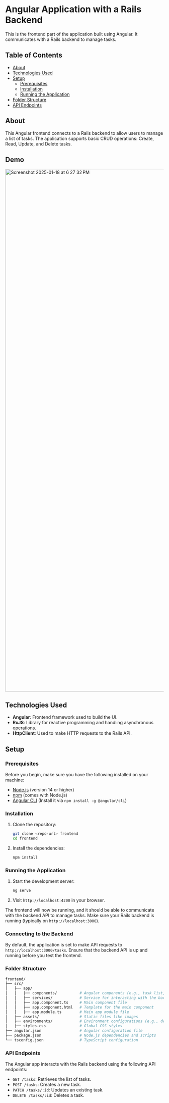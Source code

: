 # Angular Application with a Rails Backend

This is the frontend part of the application built using Angular. It communicates with a Rails backend to manage tasks.

## Table of Contents

- [About](#about)
- [Technologies Used](#technologies-used)
- [Setup](#setup)
  - [Prerequisites](#prerequisites)
  - [Installation](#installation)
  - [Running the Application](#running-the-application)
- [Folder Structure](#folder-structure)
- [API Endpoints](#api-endpoints)

## About

This Angular frontend connects to a Rails backend to allow users to manage a list of tasks. The application supports basic CRUD operations: Create, Read, Update, and Delete tasks.

## Demo
<img width="1656" alt="Screenshot 2025-01-18 at 6 27 32 PM" src="https://github.com/user-attachments/assets/6e85f17b-2b66-4242-ae4c-f4f556748720" />



## Technologies Used

- **Angular**: Frontend framework used to build the UI.
- **RxJS**: Library for reactive programming and handling asynchronous operations.
- **HttpClient**: Used to make HTTP requests to the Rails API.

## Setup

### Prerequisites

Before you begin, make sure you have the following installed on your machine:

- [Node.js](https://nodejs.org/) (version 14 or higher)
- [npm](https://www.npmjs.com/) (comes with Node.js)
- [Angular CLI](https://angular.io/cli) (Install it via `npm install -g @angular/cli`)

### Installation

1. Clone the repository:

    ```bash
    git clone <repo-url> frontend
    cd frontend
    ```

2. Install the dependencies:

    ```bash
    npm install
    ```

### Running the Application

1. Start the development server:

    ```bash
    ng serve
    ```

2. Visit `http://localhost:4200` in your browser.

The frontend will now be running, and it should be able to communicate with the backend API to manage tasks. Make sure your Rails backend is running (typically on `http://localhost:3000`).

### Connecting to the Backend

By default, the application is set to make API requests to `http://localhost:3000/tasks`. Ensure that the backend API is up and running before you test the frontend.

### Folder Structure

```bash
frontend/
├── src/
│   ├── app/
│   │   ├── components/          # Angular components (e.g., task list, add task)
│   │   ├── services/            # Service for interacting with the backend API
│   │   ├── app.component.ts     # Main component file
│   │   ├── app.component.html   # Template for the main component
│   │   ├── app.module.ts        # Main app module file
│   ├── assets/                  # Static files like images
│   ├── environments/            # Environment configurations (e.g., development, production)
│   ├── styles.css               # Global CSS styles
├── angular.json                 # Angular configuration file
├── package.json                 # Node.js dependencies and scripts
└── tsconfig.json                # TypeScript configuration
```

### API Endpoints

The Angular app interacts with the Rails backend using the following API endpoints:

- `GET /tasks`: Retrieves the list of tasks.
- `POST /tasks`: Creates a new task.
- `PATCH /tasks/:id`: Updates an existing task.
- `DELETE /tasks/:id`: Deletes a task.
